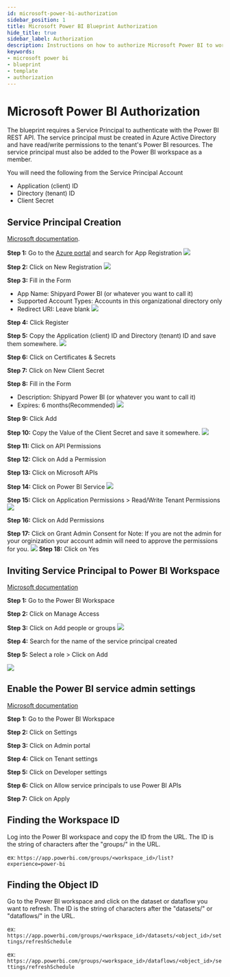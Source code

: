 ```yaml
---
id: microsoft-power-bi-authorization
sidebar_position: 1
title: Microsoft Power BI Blueprint Authorization
hide_title: true
sidebar_label: Authorization
description: Instructions on how to authorize Microsoft Power BI to work with Shipyard's low-code Microsoft Power BI templates.
keywords:
- microsoft power bi
- blueprint
- template
- authorization
---
```


# Microsoft Power BI Authorization
The blueprint requires a Service Principal to authenticate with the Power BI REST API. The service principal must be created in Azure Active Directory and have read/write permissions to the tenant's Power BI resources. The service principal must also be added to the Power BI workspace as a member.

You will need the following from the Service Principal Account
* Application (client) ID
* Directory (tenant) ID
* Client Secret

## Service Principal Creation
 [Microsoft documentation](https://docs.microsoft.com/en-us/power-bi/developer/embedded/embed-service-principal#register-a-service-principal-in-azure-active-directory).

 **Step 1:** Go to the [Azure portal](https://portal.azure.com/) and search for App Registration
![](../../.gitbook/assets/shipyard_2023-12-21-09-31-01.png)

 **Step 2:** Click on New Registration
![](../../.gitbook/assets/shipyard_2023-12-21-09-32-08.png)

 **Step 3:** Fill in the Form
* App Name: Shipyard Power BI (or whatever you want to call it)
* Supported Account Types: Accounts in this organizational directory only
* Redirect URI: Leave blank
![](../../.gitbook/assets/shipyard_2023-12-21-09-33-36.png)

**Step 4:** Click Register

**Step 5:** Copy the Application (client) ID and Directory (tenant) ID and save them somewhere.
![](../../.gitbook/assets/shipyard_2023-12-21-09-34-50.png)

**Step 6:** Click on Certificates & Secrets

**Step 7:** Click on New Client Secret

**Step 8:** Fill in the Form
* Description: Shipyard Power BI (or whatever you want to call it)
* Expires: 6 months(Recommended)
![](../../.gitbook/assets/shipyard_2023-12-21-09-37-03.png)

**Step 9:** Click Add

**Step 10:** Copy the Value of the Client Secret and save it somewhere.
![](../../.gitbook/assets/shipyard_2023-12-21-09-37-53.png)

**Step 11:** Click on API Permissions

**Step 12:** Click on Add a Permission

**Step 13:** Click on Microsoft APIs

**Step 14:** Click on Power BI Service
![](../../.gitbook/assets/shipyard_2023-12-21-09-39-27.png)

**Step 15:** Click on Application Permissions > Read/Write Tenant Permissions
![](../../.gitbook/assets/shipyard_2023-12-21-09-40-21.png)

**Step 16:** Click on Add Permissions

**Step 17:** Click on Grant Admin Consent for <Tenant Name>
Note: If you are not the admin for your orginization your account admin will need to approve the permissions for you.
![](../../.gitbook/assets/shipyard_2023-12-21-09-41-15.png)
**Step 18:** Click on Yes

## Inviting Service Principal to Power BI Workspace
[Microsoft documentation](https://docs.microsoft.com/en-us/power-bi/developer/embedded/embed-service-principal#add-the-service-principal-to-the-workspace)

**Step 1:** Go to the Power BI Workspace

**Step 2:** Click on Manage Access

**Step 3:** Click on Add people or groups
![](../../.gitbook/assets/shipyard_2023-12-21-09-47-49.png)

**Step 4:** Search for the name of the service principal created

**Step 5:** Select a role > Click on Add

![](../../.gitbook/assets/shipyard_2023-12-21-09-49-15.png)


## Enable the Power BI service admin settings
[Microsoft documentation](https://learn.microsoft.com/en-us/power-bi/developer/embedded/embed-service-principal#step-3---enable-the-power-bi-service-admin-settings)

**Step 1:** Go to the Power BI Workspace

**Step 2:** Click on Settings

**Step 3:** Click on Admin portal

**Step 4:** Click on Tenant settings

**Step 5:** Click on Developer settings

**Step 6:** Click on Allow service principals to use Power BI APIs

**Step 7:** Click on Apply

## Finding the Workspace ID
Log into the Power BI workspace and copy the ID from the URL. The ID is the string of characters after the "groups/" in the URL.

ex: `https://app.powerbi.com/groups/<workspace_id>/list?experience=power-bi`

## Finding the Object ID
Go to the Power BI workspace and click on the dataset or dataflow you want to refresh. The ID is the string of characters after the "datasets/" or "dataflows/" in the URL.

ex: `https://app.powerbi.com/groups/<workspace_id>/datasets/<object_id>/settings/refreshSchedule`

ex: `https://app.powerbi.com/groups/<workspace_id>/dataflows/<object_id>/settings/refreshSchedule`